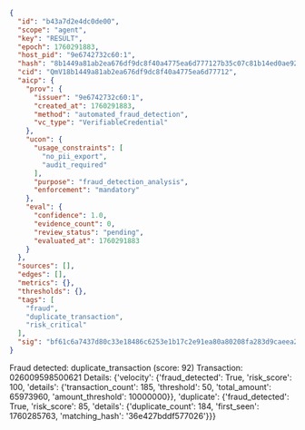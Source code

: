 ```json
{
  "id": "b43a7d2e4dc0de00",
  "scope": "agent",
  "key": "RESULT",
  "epoch": 1760291883,
  "host_pid": "9e6742732c60:1",
  "hash": "8b1449a81ab2ea676df9dc8f40a4775ea6d777127b35c07c81b14ed0ae92631f",
  "cid": "QmV18b1449a81ab2ea676df9dc8f40a4775ea6d77712",
  "aicp": {
    "prov": {
      "issuer": "9e6742732c60:1",
      "created_at": 1760291883,
      "method": "automated_fraud_detection",
      "vc_type": "VerifiableCredential"
    },
    "ucon": {
      "usage_constraints": [
        "no_pii_export",
        "audit_required"
      ],
      "purpose": "fraud_detection_analysis",
      "enforcement": "mandatory"
    },
    "eval": {
      "confidence": 1.0,
      "evidence_count": 0,
      "review_status": "pending",
      "evaluated_at": 1760291883
    }
  },
  "sources": [],
  "edges": [],
  "metrics": {},
  "thresholds": {},
  "tags": [
    "fraud",
    "duplicate_transaction",
    "risk_critical"
  ],
  "sig": "bf61c6a7437d80c33e18486c6253e1b17c2e91ea80a80208fa283d9caeea2bd1"
}
```

Fraud detected: duplicate_transaction (score: 92)
Transaction: 026009598500621
Details: {'velocity': {'fraud_detected': True, 'risk_score': 100, 'details': {'transaction_count': 185, 'threshold': 50, 'total_amount': 65973960, 'amount_threshold': 10000000}}, 'duplicate': {'fraud_detected': True, 'risk_score': 85, 'details': {'duplicate_count': 184, 'first_seen': 1760285763, 'matching_hash': '36e427bddf577026'}}}